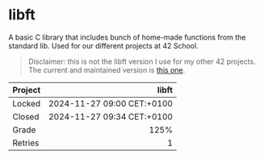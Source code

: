 # libft

A basic C library that includes bunch of home-made functions from the standard lib. Used for our different projects at 42 School.

> Disclaimer: this is not the libft version I use for my other 42 projects. The current and maintained version is [this one](https://github.com/elouannh/libft).

| Project | libft                      |
|:--------|---------------------------:|
| Locked  | 2024-11-27 09:00 CET:+0100 |
| Closed  | 2024-11-27 09:34 CET:+0100 |
| Grade   | 125%                       |
| Retries | 1                          |
